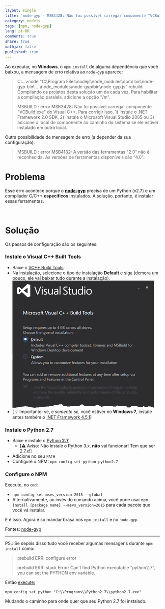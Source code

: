 ```yaml
---
layout: single
title: 'node-gyp - MSB3428: Não foi possível carregar componente "VCBuild.exe" / MSB4132'
category: nodejs
tags: [npm, node-gyp]
lang: pt-BR
comments: true
share: true
mathjax: false
published: true
---
```


Ao executar, no **Windows**, o `npm install` de alguma dependência que você baixou, a mensagem de erro relativa ao `node-gyp` aparece:<br>

> C:\...>node "C:\Program Files\nodejs\node_modules\npm\ bin\node-gyp-bin\\..\..\node_modules\node-gyp\bin\node-gyp.js" rebuild
Compilando os projetos desta solução um de cada vez. Para habilitar a compilação paralela, adicione a opção "/m".
>
> MSBUILD : error MSB3428: Não foi possível carregar componente "VCBuild.exe" do Visual C++.
Para corrigir isso, 1) instale o .NET Framework 2.0 SDK, 2) instale o Microsoft Visual Studio 2005 ou 3) adicione
o local do componente ao caminho do sistema se ele estiver instalado em outro local.

<!--more-->

Outra possibilidade de mensagem de erro (a depender da sua configuração):

> MSBUILD : error MSB4132: A versão das ferramentas "2.0" não é reconhecida. As versões de ferramentas disponíveis são "4.0".

# Problema

Esse erro acontece porque o [**node-gyp**](https://github.com/nodejs/node-gyp) precisa de um Python (v2.7) e um compilador C/C++ **específicos** instalados. A solução, portanto, é instalar essas ferramentas.

<br>

# Solução

Os passos de configuração são os seguintes:

### Instale o **Visual C++ Built Tools**
- Baixe o [VC++ Build Tools](http://landinghub.visualstudio.com/visual-cpp-build-tools).
- Na instalação, selecione o tipo de instalação **Default** e siga (demora um pouco, ele vai baixar tudo durante a instalação).
<br> ![microsoft-visual-cpp-build-tools-install-default](/images/posts/microsoft-visual-cpp-build-tools-install-default.png)
- [ :bulb: Importante: se, e *somente se*, você estiver no **Windows 7**, instale antes também o [.NET Framework 4.5.1](http://www.microsoft.com/en-us/download/details.aspx?id=40773)]




### Instale o **Python 2.7**
- Baixe e instale o [Python **2.7**](https://www.python.org/downloads/)
  - [:warning: Aviso: Não instale o Python 3.x, **não** vai funcionar! Tem que ser 2.7.x!]
- Adicione no seu `PATH`
- Configure o NPM: `npm config set python python2.7`

### Configure o **NPM**

Execute, no `cmd`:

  - `npm config set msvs_version 2015 --global`
  - Alternativamente, ao invés do comando acima, você pode usar `npm install [package name] --msvs_version=2015` para cada pacote que você vá instalar.

E é isso. Agora é só mandar brasa nos `npm install` e no `node-gyp`.

Fontes: [node-gyp](https://github.com/nodejs/node-gyp/issues/629#issuecomment-153196245)

---

PS.: Se depois disso tudo você receber algumas mensagens durante `npm install` como:

> prebuild ERR! configure error
>
> prebuild ERR! stack Error: Can't find Python executable "python2.7", you can set the PYTHON env variable.

Então [execute:](http://stackoverflow.com/a/33047257/1850609)

    npm config set python "C:\\Programs\\Python2.7\\python2.7.exe"

Mudando o caminho para onde quer que seu Python 2.7 foi instalado.
